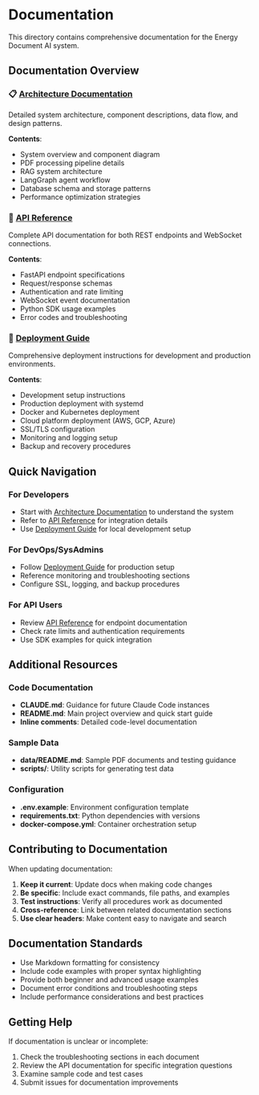 # Documentation

This directory contains comprehensive documentation for the Energy Document AI system.

## Documentation Overview

### 📋 [Architecture Documentation](ARCHITECTURE.md)
Detailed system architecture, component descriptions, data flow, and design patterns.

**Contents**:
- System overview and component diagram
- PDF processing pipeline details
- RAG system architecture
- LangGraph agent workflow
- Database schema and storage patterns
- Performance optimization strategies

### 🔌 [API Reference](API_REFERENCE.md)
Complete API documentation for both REST endpoints and WebSocket connections.

**Contents**:
- FastAPI endpoint specifications
- Request/response schemas
- Authentication and rate limiting
- WebSocket event documentation
- Python SDK usage examples
- Error codes and troubleshooting

### 🚀 [Deployment Guide](DEPLOYMENT.md)
Comprehensive deployment instructions for development and production environments.

**Contents**:
- Development setup instructions
- Production deployment with systemd
- Docker and Kubernetes deployment
- Cloud platform deployment (AWS, GCP, Azure)
- SSL/TLS configuration
- Monitoring and logging setup
- Backup and recovery procedures

## Quick Navigation

### For Developers
- Start with [Architecture Documentation](ARCHITECTURE.md) to understand the system
- Refer to [API Reference](API_REFERENCE.md) for integration details
- Use [Deployment Guide](DEPLOYMENT.md) for local development setup

### For DevOps/SysAdmins
- Follow [Deployment Guide](DEPLOYMENT.md) for production setup
- Reference monitoring and troubleshooting sections
- Configure SSL, logging, and backup procedures

### For API Users
- Review [API Reference](API_REFERENCE.md) for endpoint documentation
- Check rate limits and authentication requirements
- Use SDK examples for quick integration

## Additional Resources

### Code Documentation
- **CLAUDE.md**: Guidance for future Claude Code instances
- **README.md**: Main project overview and quick start guide
- **Inline comments**: Detailed code-level documentation

### Sample Data
- **data/README.md**: Sample PDF documents and testing guidance
- **scripts/**: Utility scripts for generating test data

### Configuration
- **.env.example**: Environment configuration template
- **requirements.txt**: Python dependencies with versions
- **docker-compose.yml**: Container orchestration setup

## Contributing to Documentation

When updating documentation:

1. **Keep it current**: Update docs when making code changes
2. **Be specific**: Include exact commands, file paths, and examples
3. **Test instructions**: Verify all procedures work as documented
4. **Cross-reference**: Link between related documentation sections
5. **Use clear headers**: Make content easy to navigate and search

## Documentation Standards

- Use Markdown formatting for consistency
- Include code examples with proper syntax highlighting
- Provide both beginner and advanced usage examples
- Document error conditions and troubleshooting steps
- Include performance considerations and best practices

## Getting Help

If documentation is unclear or incomplete:

1. Check the troubleshooting sections in each document
2. Review the API documentation for specific integration questions
3. Examine sample code and test cases
4. Submit issues for documentation improvements